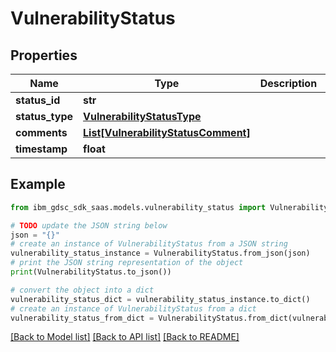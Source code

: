 # VulnerabilityStatus


## Properties

Name | Type | Description | Notes
------------ | ------------- | ------------- | -------------
**status_id** | **str** |  | 
**status_type** | [**VulnerabilityStatusType**](VulnerabilityStatusType.md) |  | 
**comments** | [**List[VulnerabilityStatusComment]**](VulnerabilityStatusComment.md) |  | 
**timestamp** | **float** |  | 

## Example

```python
from ibm_gdsc_sdk_saas.models.vulnerability_status import VulnerabilityStatus

# TODO update the JSON string below
json = "{}"
# create an instance of VulnerabilityStatus from a JSON string
vulnerability_status_instance = VulnerabilityStatus.from_json(json)
# print the JSON string representation of the object
print(VulnerabilityStatus.to_json())

# convert the object into a dict
vulnerability_status_dict = vulnerability_status_instance.to_dict()
# create an instance of VulnerabilityStatus from a dict
vulnerability_status_from_dict = VulnerabilityStatus.from_dict(vulnerability_status_dict)
```
[[Back to Model list]](../README.md#documentation-for-models) [[Back to API list]](../README.md#documentation-for-api-endpoints) [[Back to README]](../README.md)


